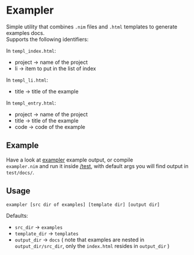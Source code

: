 Exampler
========

Simple utility that combines `.nim` files and `.html` templates to generate examples docs.  
Supports the following identifiers:  

In `templ_index.html`:
  - project -> name of the project
  - li -> item to put in the list of index

In `templ_li.html`:
  - title -> title of the example

In `templ_entry.html`:
  - project -> name of the project
  - title -> title of the example
  - code -> code of the example
  
Example
-------

Have a look at [exampler](http://stisa.space/exampler) example output, or compile  
`exampler.nim` and run it inside [/test](test), with default args you will find output
in `test/docs/`.

Usage
-----

`exampler [src dir of examples] [template dir] [output dir]`

Defaults:
  - `src_dir` -> `examples`
  - `template_dir` -> `templates`
  - `output_dir` -> `docs` ( note that examples are nested in `output_dir/src_dir`, only the `index.html` resides in `output_dir` )